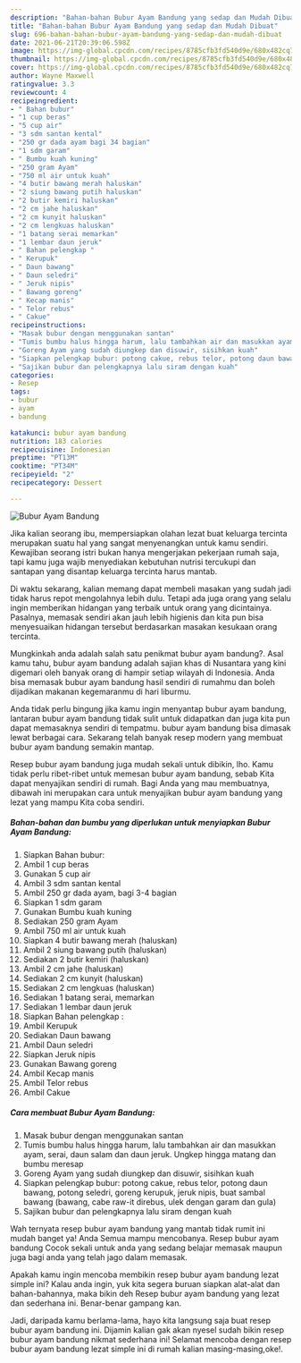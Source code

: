 ```yaml
---
description: "Bahan-bahan Bubur Ayam Bandung yang sedap dan Mudah Dibuat"
title: "Bahan-bahan Bubur Ayam Bandung yang sedap dan Mudah Dibuat"
slug: 696-bahan-bahan-bubur-ayam-bandung-yang-sedap-dan-mudah-dibuat
date: 2021-06-21T20:39:06.598Z
image: https://img-global.cpcdn.com/recipes/8785cfb3fd540d9e/680x482cq70/bubur-ayam-bandung-foto-resep-utama.jpg
thumbnail: https://img-global.cpcdn.com/recipes/8785cfb3fd540d9e/680x482cq70/bubur-ayam-bandung-foto-resep-utama.jpg
cover: https://img-global.cpcdn.com/recipes/8785cfb3fd540d9e/680x482cq70/bubur-ayam-bandung-foto-resep-utama.jpg
author: Wayne Maxwell
ratingvalue: 3.3
reviewcount: 4
recipeingredient:
- " Bahan bubur"
- "1 cup beras"
- "5 cup air"
- "3 sdm santan kental"
- "250 gr dada ayam bagi 34 bagian"
- "1 sdm garam"
- " Bumbu kuah kuning"
- "250 gram Ayam"
- "750 ml air untuk kuah"
- "4 butir bawang merah haluskan"
- "2 siung bawang putih haluskan"
- "2 butir kemiri haluskan"
- "2 cm jahe haluskan"
- "2 cm kunyit haluskan"
- "2 cm lengkuas haluskan"
- "1 batang serai memarkan"
- "1 lembar daun jeruk"
- " Bahan pelengkap "
- " Kerupuk"
- " Daun bawang"
- " Daun seledri"
- " Jeruk nipis"
- " Bawang goreng"
- " Kecap manis"
- " Telor rebus"
- " Cakue"
recipeinstructions:
- "Masak bubur dengan menggunakan santan"
- "Tumis bumbu halus hingga harum, lalu tambahkan air dan masukkan ayam, serai, daun salam dan daun jeruk. Ungkep hingga matang dan bumbu meresap"
- "Goreng Ayam yang sudah diungkep dan disuwir, sisihkan kuah"
- "Siapkan pelengkap bubur: potong cakue, rebus telor, potong daun bawang, potong seledri, goreng kerupuk, jeruk nipis, buat sambal bawang (bawang, cabe raw-it direbus, ulek dengan garam dan gula)"
- "Sajikan bubur dan pelengkapnya lalu siram dengan kuah"
categories:
- Resep
tags:
- bubur
- ayam
- bandung

katakunci: bubur ayam bandung 
nutrition: 183 calories
recipecuisine: Indonesian
preptime: "PT13M"
cooktime: "PT34M"
recipeyield: "2"
recipecategory: Dessert

---
```



![Bubur Ayam Bandung](https://img-global.cpcdn.com/recipes/8785cfb3fd540d9e/680x482cq70/bubur-ayam-bandung-foto-resep-utama.jpg)

Jika kalian seorang ibu, mempersiapkan olahan lezat buat keluarga tercinta merupakan suatu hal yang sangat menyenangkan untuk kamu sendiri. Kewajiban seorang istri bukan hanya mengerjakan pekerjaan rumah saja, tapi kamu juga wajib menyediakan kebutuhan nutrisi tercukupi dan santapan yang disantap keluarga tercinta harus mantab.

Di waktu  sekarang, kalian memang dapat membeli masakan yang sudah jadi tidak harus repot mengolahnya lebih dulu. Tetapi ada juga orang yang selalu ingin memberikan hidangan yang terbaik untuk orang yang dicintainya. Pasalnya, memasak sendiri akan jauh lebih higienis dan kita pun bisa menyesuaikan hidangan tersebut berdasarkan masakan kesukaan orang tercinta. 



Mungkinkah anda adalah salah satu penikmat bubur ayam bandung?. Asal kamu tahu, bubur ayam bandung adalah sajian khas di Nusantara yang kini digemari oleh banyak orang di hampir setiap wilayah di Indonesia. Anda bisa memasak bubur ayam bandung hasil sendiri di rumahmu dan boleh dijadikan makanan kegemaranmu di hari liburmu.

Anda tidak perlu bingung jika kamu ingin menyantap bubur ayam bandung, lantaran bubur ayam bandung tidak sulit untuk didapatkan dan juga kita pun dapat memasaknya sendiri di tempatmu. bubur ayam bandung bisa dimasak lewat berbagai cara. Sekarang telah banyak resep modern yang membuat bubur ayam bandung semakin mantap.

Resep bubur ayam bandung juga mudah sekali untuk dibikin, lho. Kamu tidak perlu ribet-ribet untuk memesan bubur ayam bandung, sebab Kita dapat menyajikan sendiri di rumah. Bagi Anda yang mau membuatnya, dibawah ini merupakan cara untuk menyajikan bubur ayam bandung yang lezat yang mampu Kita coba sendiri.

<!--inarticleads1-->

##### Bahan-bahan dan bumbu yang diperlukan untuk menyiapkan Bubur Ayam Bandung:

1. Siapkan  Bahan bubur:
1. Ambil 1 cup beras
1. Gunakan 5 cup air
1. Ambil 3 sdm santan kental
1. Ambil 250 gr dada ayam, bagi 3-4 bagian
1. Siapkan 1 sdm garam
1. Gunakan  Bumbu kuah kuning
1. Sediakan 250 gram Ayam
1. Ambil 750 ml air untuk kuah
1. Siapkan 4 butir bawang merah (haluskan)
1. Ambil 2 siung bawang putih (haluskan)
1. Sediakan 2 butir kemiri (haluskan)
1. Ambil 2 cm jahe (haluskan)
1. Sediakan 2 cm kunyit (haluskan)
1. Sediakan 2 cm lengkuas (haluskan)
1. Sediakan 1 batang serai, memarkan
1. Sediakan 1 lembar daun jeruk
1. Siapkan  Bahan pelengkap :
1. Ambil  Kerupuk
1. Sediakan  Daun bawang
1. Ambil  Daun seledri
1. Siapkan  Jeruk nipis
1. Gunakan  Bawang goreng
1. Ambil  Kecap manis
1. Ambil  Telor rebus
1. Ambil  Cakue




<!--inarticleads2-->

##### Cara membuat Bubur Ayam Bandung:

1. Masak bubur dengan menggunakan santan
1. Tumis bumbu halus hingga harum, lalu tambahkan air dan masukkan ayam, serai, daun salam dan daun jeruk. Ungkep hingga matang dan bumbu meresap
1. Goreng Ayam yang sudah diungkep dan disuwir, sisihkan kuah
1. Siapkan pelengkap bubur: potong cakue, rebus telor, potong daun bawang, potong seledri, goreng kerupuk, jeruk nipis, buat sambal bawang (bawang, cabe raw-it direbus, ulek dengan garam dan gula)
1. Sajikan bubur dan pelengkapnya lalu siram dengan kuah




Wah ternyata resep bubur ayam bandung yang mantab tidak rumit ini mudah banget ya! Anda Semua mampu mencobanya. Resep bubur ayam bandung Cocok sekali untuk anda yang sedang belajar memasak maupun juga bagi anda yang telah jago dalam memasak.

Apakah kamu ingin mencoba membikin resep bubur ayam bandung lezat simple ini? Kalau anda ingin, yuk kita segera buruan siapkan alat-alat dan bahan-bahannya, maka bikin deh Resep bubur ayam bandung yang lezat dan sederhana ini. Benar-benar gampang kan. 

Jadi, daripada kamu berlama-lama, hayo kita langsung saja buat resep bubur ayam bandung ini. Dijamin kalian gak akan nyesel sudah bikin resep bubur ayam bandung nikmat sederhana ini! Selamat mencoba dengan resep bubur ayam bandung lezat simple ini di rumah kalian masing-masing,oke!.

